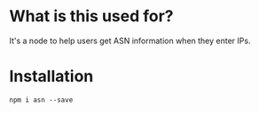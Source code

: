 # What is this used for?
It's a node to help users get ASN information when they enter IPs. 

# Installation

` npm i asn --save `


